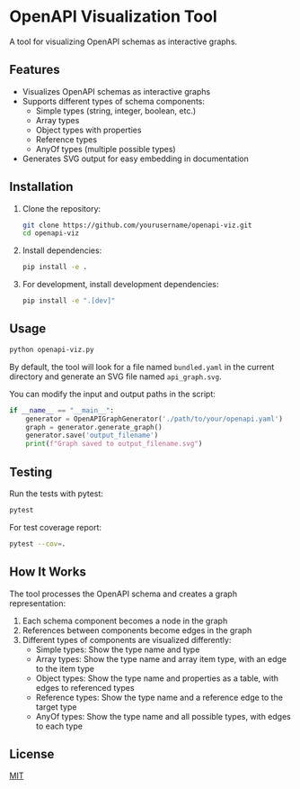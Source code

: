 # OpenAPI Visualization Tool

A tool for visualizing OpenAPI schemas as interactive graphs.

## Features

- Visualizes OpenAPI schemas as interactive graphs
- Supports different types of schema components:
  - Simple types (string, integer, boolean, etc.)
  - Array types
  - Object types with properties
  - Reference types
  - AnyOf types (multiple possible types)
- Generates SVG output for easy embedding in documentation

## Installation

1. Clone the repository:
   ```bash
   git clone https://github.com/yourusername/openapi-viz.git
   cd openapi-viz
   ```

2. Install dependencies:
   ```bash
   pip install -e .
   ```

3. For development, install development dependencies:
   ```bash
   pip install -e ".[dev]"
   ```

## Usage

```bash
python openapi-viz.py
```

By default, the tool will look for a file named `bundled.yaml` in the current directory and generate an SVG file named `api_graph.svg`.

You can modify the input and output paths in the script:

```python
if __name__ == "__main__":
    generator = OpenAPIGraphGenerator('./path/to/your/openapi.yaml')
    graph = generator.generate_graph()
    generator.save('output_filename')
    print(f"Graph saved to output_filename.svg")
```

## Testing

Run the tests with pytest:

```bash
pytest
```

For test coverage report:

```bash
pytest --cov=.
```

## How It Works

The tool processes the OpenAPI schema and creates a graph representation:

1. Each schema component becomes a node in the graph
2. References between components become edges in the graph
3. Different types of components are visualized differently:
   - Simple types: Show the type name and type
   - Array types: Show the type name and array item type, with an edge to the item type
   - Object types: Show the type name and properties as a table, with edges to referenced types
   - Reference types: Show the type name and a reference edge to the target type
   - AnyOf types: Show the type name and all possible types, with edges to each type

## License

[MIT](LICENSE)